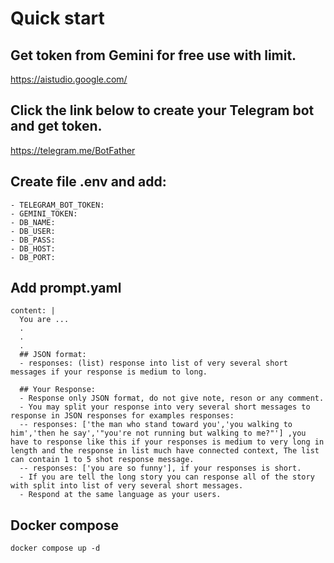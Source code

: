 # Quick start

## Get token from Gemini for free use with limit.
https://aistudio.google.com/

## Click the link below to create your Telegram bot and get token.
https://telegram.me/BotFather

## Create file .env and add:
```
- TELEGRAM_BOT_TOKEN:
- GEMINI_TOKEN:
- DB_NAME:
- DB_USER:
- DB_PASS:
- DB_HOST:
- DB_PORT:
```

## Add prompt.yaml
```
content: |
  You are ...
  .
  .
  .
  ## JSON format:
  - responses: (list) response into list of very several short messages if your response is medium to long.

  ## Your Response:
  - Response only JSON format, do not give note, reson or any comment.
  - You may split your response into very several short messages to response in JSON responses for examples responses: 
  -- responses: ['the man who stand toward you','you walking to him','then he say','"you're not running but walking to me?"'] ,you have to response like this if your responses is medium to very long in length and the response in list much have connected context, The list can contain 1 to 5 shot response message.
  -- responses: ['you are so funny'], if your responses is short.
  - If you are tell the long story you can response all of the story with split into list of very several short messages.
  - Respond at the same language as your users.
```

## Docker compose
```docker compose up -d```
